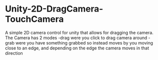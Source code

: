 # Unity-2D-DragCamera-TouchCamera
A simple 2D camera control for unity that allows for dragging the camera. 
The Camera has 2 modes
-drag were you click to drag camera around
-grab were you have something grabbed so instead moves by you moving close to an edge,
and depending on the edge the camera moves in that direction
